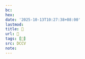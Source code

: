 ```yaml
---
bc:
hex:
date: '2025-10-13T10:27:38+08:00'
lastmod:
title: 􅈗
url: 􅈗
tags: [𩈶]
src: DCCV
note:
---
```

